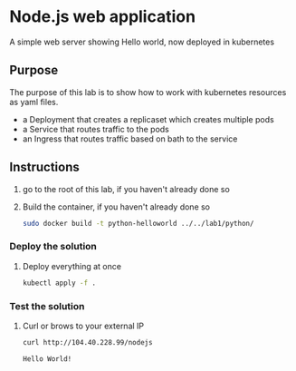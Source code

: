 # Node.js web application

A simple web server showing Hello world, now deployed in kubernetes

## Purpose

The purpose of this lab is to show how to work with kubernetes resources as yaml files.
- a Deployment that creates a replicaset which creates multiple pods
- a Service that routes traffic to the pods
- an Ingress that routes traffic based on bath to the service

## Instructions

1. go to the root of this lab, if you haven't already done so

1. Build the container, if you haven't already done so

    ```sh
    sudo docker build -t python-helloworld ../../lab1/python/
    ```

### Deploy the solution


1. Deploy everything at once

    ```sh
    kubectl apply -f .
    ```

### Test the solution

1. Curl or brows to your external IP

    ```sh
    curl http://104.40.228.99/nodejs
    ```

    ```output
    Hello World!
    ```
